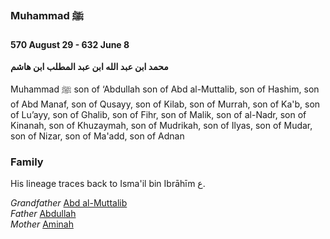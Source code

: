 ### Muhammad ﷺ
#### 570 August 29 - 632 June 8

**محمد ابن عبد الله ابن عبد المطلب ابن هاشم**

Muhammad ﷺ son of ‘Abdullah son of Abd al-Muttalib, son of Hashim, son of Abd Manaf, son of Qusayy, son of Kilab, son of Murrah, son of Ka'b, son of Lu’ayy, son of Ghalib, son of Fihr, son of Malik, son of al-Nadr, son of Kinanah, son of Khuzaymah, son of Mudrikah, son of Ilyas, son of Mudar, son of Nizar, son of Ma'add, son of Adnan

### Family

His lineage traces back to Isma'il bin Ibrāhīm ع.

*Grandfather* [Abd al-Muttalib](497_Abd_al_Muttalib.html)  
*Father* [Abdullah](546_Abdullah.html)  
*Mother* [Aminah](549_Aminah.html)  
